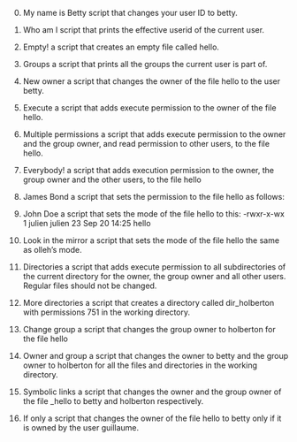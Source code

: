 0. My name is Betty 
script that changes your user ID to betty.

1. Who am I
script that prints the effective userid of the current user.

2. Empty! 
a script that creates an empty file called hello.

3. Groups
a script that prints all the groups the current user is part of.

4. New owner 
a script that changes the owner of the file hello to the user betty.

5. Execute 
a script that adds execute permission to the owner of the file hello.

6. Multiple permissions
 a script that adds execute permission to the owner and the group owner, and read permission to other users, to the file hello.

7. Everybody!
a script that adds execution permission to the owner, the group owner and the other users, to the file hello

8. James Bond 
a script that sets the permission to the file hello as follows:

9. John Doe
a script that sets the mode of the file hello to this:
-rwxr-x-wx 1 julien julien 23 Sep 20 14:25 hello

10. Look in the mirror
 a script that sets the mode of the file hello the same as olleh’s mode.

11. Directories 
 a script that adds execute permission to all subdirectories of the current directory for the owner, the group owner and all other users. Regular files should not be changed.

12. More directories
 a script that creates a directory called dir_holberton with permissions 751 in the working directory.

13. Change group 
a script that changes the group owner to holberton for the file hello

14. Owner and group 
 a script that changes the owner to betty and the group owner to holberton for all the files and directories in the working directory.

15. Symbolic links
a script that changes the owner and the group owner of the file _hello to betty and holberton respectively.

16. If only 
a script that changes the owner of the file hello to betty only if it is owned by the user guillaume.